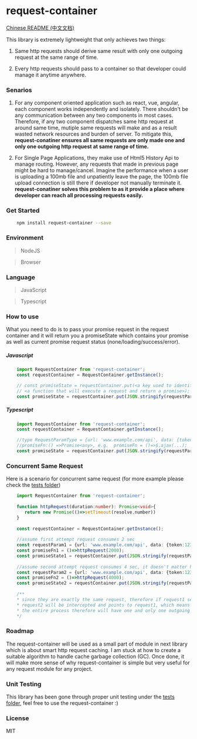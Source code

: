 request-container
===========================================================

[Chinese README (中文文档)](https://github.com/jf3096/request-container/blob/master/READEME-CHINESE.md)

This library is extremely lightweight that only achieves two things:

1. Same http requests should derive same result with only one outgoing request at the same range of time.

2. Every http requests should pass to a container so that developer could manage it anytime anywhere.

### Senarios
1. For any component oriented application such as react, vue, angular, each component works independently and isolately.  There shouldn't be any communication between any two components in most cases.
Therefore, if any two component dispatches same http request at around same time, mutiple same requests will make and as a result wasted network resources and burden of server. To mitigate this,
<b>request-conatiner ensures all same requests are only made one and only one outgoing http request at same range of time.</b>

2. For Single Page Applications, they make use of Html5 History Api to manage routing. However, any requests that made in previous page might be
hard to manage/cancel. Imagine the performance when a user is uploading a 100mb file and unpatiently leave the page, the 100mb file upload connection is
still there if developer not manually terminate it. <b>request-conatiner solves this problem to as it provide a place where developer can reach all processing requests easily.</b>


### Get Started
```bash
    npm install request-container --save
```

### Environment

> NodeJS

> Browser

### Language

> JavaScript

> Typescript

### How to use

What you need to do is to pass your promise request in the request container and it will return you a promiseState which contains
your promise as well as current promise request status (none/loading/success/error).

##### Javascript

```javascript
    import RequestContainer from 'request-container';
    const requestContainer = RequestContainer.getInstance();

    // const promiseState = requestContainer.put(<a key used to identify your request>, 
    // <a function that will execute a request and return a promise>);
    const promiseState = requestContainer.put(JSON.stringify(requestParam), promiseFn);
```

##### Typescript

```typescript
    import RequestContainer from 'request-container';
    const requestContainer = RequestContainer.getInstance();

    //type RequestParamType = {url: 'www.example.com/api', data: {token:123}, method: 'get'};
    //promiseFn:() =>Promise<any>, e.g.  promiseFn = ()=>$.ajax(...);
    const promiseState = requestContainer.put(JSON.stringify(requestParam), promiseFn);
```

### Concurrent Same Request
Here is a scenario for concurrent same request (for more example please check the [tests folder](https://github.com/jf3096/request-conatiner/tree/master/tests))

```typescript
    import RequestContainer from 'request-container';
    
    function httpRequest(duration:number): Promise<void>{
       return new Promise(()=>setTimeout(resolve,number))
    }
    
    const requestContainer = RequestContainer.getInstance();
    
    //assume first attempt request consumes 2 sec
    const requestParam1 = {url: 'www.example.com/api', data: {token:123}, method: 'get'};
    const promiseFn1 = ()=>httpRequest(2000);
    const promiseState1 = requestContainer.put(JSON.stringify(requestParam1), promiseFn1);
    
    //assume second attempt request consumes 4 sec, it doesn't matter how long it takes
    const requestParam2 = {url: 'www.example.com/api', data: {token:123}, method: 'get'};
    const promiseFn2 = ()=>httpRequest(4000);
    const promiseState2 = requestContainer.put(JSON.stringify(requestParam2), promiseFn2);
    
    /**
    * since they are exactly the same request, therefore if request1 sent
    * request2 will be intercepted and points to request1, which means request1 will share the response with request2
    * the entire process therefore will have one and only one outgoing request.
    */
```

### Roadmap
The request-container will be used as a small part of module in next library which is about smart http request caching. I am stuck at how to create a suitable algorithm to handle cache garbage collection (GC). Once done, it will make more sense of why
request-container is simple but very useful for any request module for any project.

### Unit Testing
This library has been gone through proper unit testing under the [tests folder](https://github.com/jf3096/request-conatiner/tree/master/tests), feel free to use the request-container :)

### License
MIT
